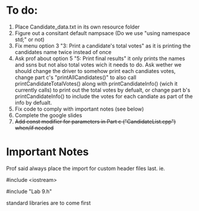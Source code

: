 
# To do: 

1) Place Candidate_data.txt in its own resource folder 
2) Figure out a consitant default nampsace (Do we use "using namespace std;" or not)
3) Fix menu option 3 "3: Print a candidate's total votes" as it is printing the candidates name twice instead of once
4) Ask prof about option 5 "5: Print final results" it only prints the names and ssns but not also total votes wich it needs to do. Ask wether we should change the driver to somehow print each candiates votes, change part c's "printAllCandidates()" to also call printCandidateTotalVotes() along with printCandidateInfo() (wich it currently calls) to print out the total votes by defualt, or change part b's printCandidateInfo() to include the votes for each candiate as part of the info by defualt.
5) Fix code to comply with important notes (see below) 
6) Complete the google slides
7) ~~Add const modifier for parameters in Part c ("CandidateList.cpp") when/if needed~~

# Important Notes
Prof said always place the import for custom header files last. ie.

#include \<iostream\>

#include "Lab 9.h"

standard libraries are to come first
